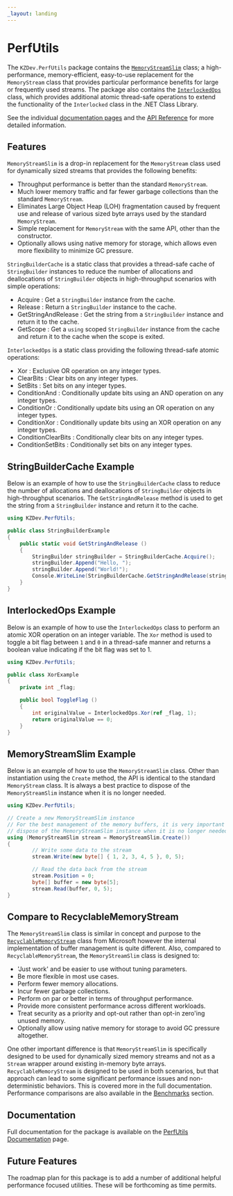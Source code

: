```yaml
---
_layout: landing
---
```


# PerfUtils

The `KZDev.PerfUtils` package contains the [`MemoryStreamSlim`](./articles/memorystreamslim.md) class; a high-performance, memory-efficient, easy-to-use replacement for the `MemoryStream` class that provides particular performance benefits for large or frequently used streams. The package also contains the [`InterlockedOps`](./articles/interlockedops.md) class, which provides additional atomic thread-safe operations to extend the functionality of the `Interlocked` class in the .NET Class Library.

See the individual [documentation pages](./articles/getting-started.md) and the [API Reference](xref:KZDev.PerfUtils) for more detailed information.

## Features

`MemoryStreamSlim` is a drop-in replacement for the `MemoryStream` class used for dynamically sized streams that provides the following benefits:

* Throughput performance is better than the standard `MemoryStream`.
* Much lower memory traffic and far fewer garbage collections than the standard `MemoryStream`.
* Eliminates Large Object Heap (LOH) fragmentation caused by frequent use and release of various sized byte arrays used by the standard `MemoryStream`.
* Simple replacement for `MemoryStream` with the same API, other than the constructor.
* Optionally allows using native memory for storage, which allows even more flexibility to minimize GC pressure.

`StringBuilderCache` is a static class that provides a thread-safe cache of `StringBuilder` instances to reduce the number of allocations and deallocations of `StringBuilder` objects in high-throughput scenarios with simple operations:

* Acquire : Get a `StringBuilder` instance from the cache.
* Release : Return a `StringBuilder` instance to the cache.
* GetStringAndRelease : Get the string from a `StringBuilder` instance and return it to the cache.
* GetScope : Get a `using` scoped `StringBuilder` instance from the cache and return it to the cache when the scope is exited.

`InterlockedOps` is a static class providing the following thread-safe atomic operations:

* Xor : Exclusive OR operation on any integer types.
* ClearBits : Clear bits on any integer types.
* SetBits : Set bits on any integer types.
* ConditionAnd : Conditionally update bits using an AND operation on any integer types.
* ConditionOr : Conditionally update bits using an OR operation on any integer types.
* ConditionXor : Conditionally update bits using an XOR operation on any integer types.
* ConditionClearBits : Conditionally clear bits on any integer types.
* ConditionSetBits : Conditionally set bits on any integer types.

## StringBuilderCache Example

Below is an example of how to use the `StringBuilderCache` class to reduce the number of allocations and deallocations of `StringBuilder` objects in high-throughput scenarios. The `GetStringAndRelease` method is used to get the string from a `StringBuilder` instance and return it to the cache.
```csharp
using KZDev.PerfUtils;

public class StringBuilderExample
{
    public static void GetStringAndRelease ()
    {
        StringBuilder stringBuilder = StringBuilderCache.Acquire();
        stringBuilder.Append("Hello, ");
        stringBuilder.Append("World!");
        Console.WriteLine(StringBuilderCache.GetStringAndRelease(stringBuilder));
    }
}
```

## InterlockedOps Example

Below is an example of how to use the `InterlockedOps` class to perform an atomic XOR operation on an integer variable. The `Xor` method is used to toggle a bit flag between `1` and `0` in a thread-safe manner and returns a boolean value indicating if the bit flag was set to 1.

```csharp
using KZDev.PerfUtils;

public class XorExample
{
    private int _flag;

    public bool ToggleFlag ()
    {
        int originalValue = InterlockedOps.Xor(ref _flag, 1);
        return originalValue == 0;
    }
}
```

## MemoryStreamSlim Example

Below is an example of how to use the `MemoryStreamSlim` class. Other than instantiation using the `Create` method, the API is identical to the standard `MemoryStream` class. It is always a best practice to dispose of the `MemoryStreamSlim` instance when it is no longer needed.

```csharp
using KZDev.PerfUtils;

// Create a new MemoryStreamSlim instance
// For the best management of the memory buffers, it is very important to
// dispose of the MemoryStreamSlim instance when it is no longer needed.
using (MemoryStreamSlim stream = MemoryStreamSlim.Create())
{
		// Write some data to the stream
		stream.Write(new byte[] { 1, 2, 3, 4, 5 }, 0, 5);

		// Read the data back from the stream
		stream.Position = 0;
		byte[] buffer = new byte[5];
		stream.Read(buffer, 0, 5);
}
```

## Compare to RecyclableMemoryStream

The `MemoryStreamSlim` class is similar in concept and purpose to the [`RecyclableMemoryStream`](https://www.nuget.org/packages/Microsoft.IO.RecyclableMemoryStream) class from Microsoft however the internal implementation of buffer management is quite different. Also, compared to `RecyclableMemoryStream`, the `MemoryStreamSlim` class is designed to:

* 'Just work' and be easier to use without tuning parameters.
* Be more flexible in most use cases.
* Perform fewer memory allocations.
* Incur fewer garbage collections.
* Perform on par or better in terms of throughput performance.
* Provide more consistent performance across different workloads.
* Treat security as a priority and opt-out rather than opt-in zero'ing unused memory.
* Optionally allow using native memory for storage to avoid GC pressure altogether.

One other important difference is that `MemoryStreamSlim` is specifically designed to be used for dynamically sized memory streams and not as a `Stream` wrapper around existing in-memory byte arrays. `RecyclableMemoryStream` is designed to be used in both scenarios, but that approach can lead to some significant performance issues and non-deterministic behaviors. This is covered more in the full documentation. Performance comparisons are also available in the [Benchmarks](./articles/memorystream-benchmarks.md) section.

## Documentation

Full documentation for the package is available on the [PerfUtils Documentation](articles/getting-started.md) page.

## Future Features

The roadmap plan for this package is to add a number of additional helpful performance focused utilities. These will be forthcoming as time permits.
